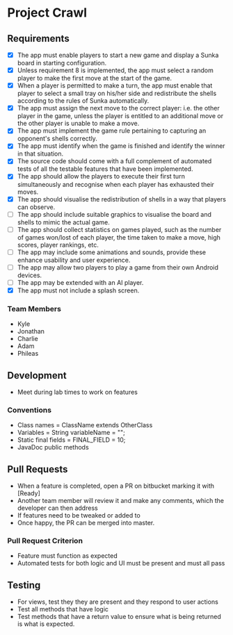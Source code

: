# Project Crawl

## Requirements
- [X] The app must enable players to start a new game and display a Sunka board in starting configuration.
- [X] Unless requirement 8 is implemented, the app must select a random player to make the first move at the start of the game.
- [X] When a player is permitted to make a turn, the app must enable that player to select a small tray on his/her side and redistribute the shells according to the rules of Sunka automatically.
- [X] The app must assign the next move to the correct player: i.e. the other player in the game, unless the player is entitled to an additional move or the other player is unable to make a move.
- [X] The app must implement the game rule pertaining to capturing an opponent's shells correctly.
- [X] The app must identify when the game is finished and identify the winner in that situation.
- [X] The source code should come with a full complement of automated tests of all the testable features that have been implemented.
- [X] The app should allow the players to execute their first turn simultaneously and recognise when each player has exhausted their moves.
- [X] The app should visualise the redistribution of shells in a way that players can observe.
- [ ] The app should include suitable graphics to visualise the board and shells to mimic the actual game.
- [ ] The app should collect statistics on games played, such as the number of games won/lost of each player, the time taken to make a move, high scores, player rankings, etc.
- [ ] The app may include some animations and sounds, provide these enhance usability and user experience.
- [ ] The app may allow two players to play a game from their own Android devices.
- [ ] The app may be extended with an AI player.
- [X] The app must not include a splash screen.

### Team Members
* Kyle
* Jonathan
* Charlie
* Adam
* Phileas

## Development
- Meet during lab times to work on features

### Conventions
 - Class names = ClassName extends OtherClass
 - Variables = String variableName = "";
 - Static final fields = FINAL_FIELD = 10;
 - JavaDoc public methods

## Pull Requests
- When a feature is completed, open a PR on bitbucket marking it with [Ready]
- Another team member will review it and make any comments, which the developer can then address
- If features need to be tweaked or added to
- Once happy, the PR can be merged into master.

### Pull Request Criterion
- Feature must function as expected
- Automated tests for both logic and UI must be present and must all pass

## Testing
- For views, test they they are present and they respond to user actions
- Test all methods that have logic
- Test methods that have a return value to ensure what is being returned is what is expected.
